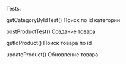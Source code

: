 Tests:

getCategoryByIdTest() Поиск по id категории

postProductTest() Создание товара

getIdProduct() Поиск товара по id

updateProduct() Обновление товара

